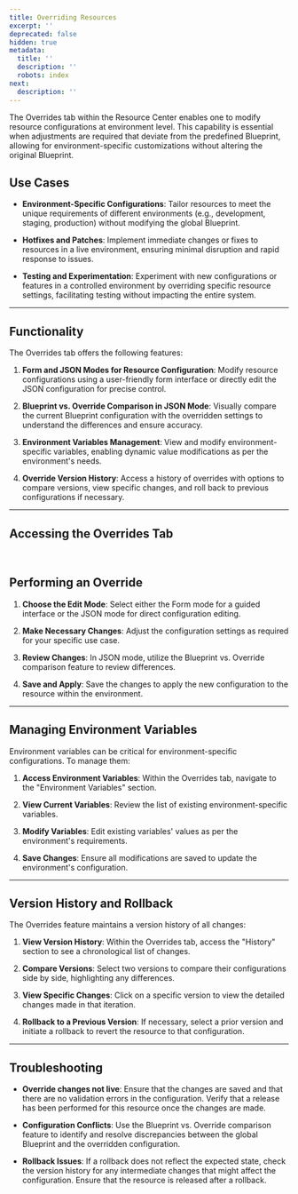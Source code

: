 ```yaml
---
title: Overriding Resources
excerpt: ''
deprecated: false
hidden: true
metadata:
  title: ''
  description: ''
  robots: index
next:
  description: ''
---
```

The Overrides tab within the Resource Center enables one to modify resource configurations at environment level. This capability is essential when adjustments are required that deviate from the predefined Blueprint, allowing for environment-specific customizations without altering the original Blueprint.

## Use Cases

* **Environment-Specific Configurations**: Tailor resources to meet the unique requirements of different environments (e.g., development, staging, production) without modifying the global Blueprint.

* **Hotfixes and Patches**: Implement immediate changes or fixes to resources in a live environment, ensuring minimal disruption and rapid response to issues.

* **Testing and Experimentation**: Experiment with new configurations or features in a controlled environment by overriding specific resource settings, facilitating testing without impacting the entire system.

***

## Functionality

The Overrides tab offers the following features:

1. **Form and JSON Modes for Resource Configuration**: Modify resource configurations using a user-friendly form interface or directly edit the JSON configuration for precise control.

2. **Blueprint vs. Override Comparison in JSON Mode**: Visually compare the current Blueprint configuration with the overridden settings to understand the differences and ensure accuracy.

3. **Environment Variables Management**: View and modify environment-specific variables, enabling dynamic value modifications as per the environment's needs.

4. **Override Version History**: Access a history of overrides with options to compare versions, view specific changes, and roll back to previous configurations if necessary.

***

## Accessing the Overrides Tab

<Embed url="https://app.storylane.io/demo/mboqptugzcvq" title="Project | Feb 19 1:51 PM" favicon="https://app.storylane.io/favicon.ico" image="https://app-pages.storylane.io/company/company_8c4ce947-95e7-4f47-ab9c-89edf23fd0e3/project/project_66c5853b-0e42-4926-a420-c6d15af3e8c0/preview.gif" provider="app.storylane.io" href="https://app.storylane.io/demo/mboqptugzcvq" typeOfEmbed="jsfiddle" html="%3Ciframe%20class%3D%22embedly-embed%22%20src%3D%22%2F%2Fcdn.embedly.com%2Fwidgets%2Fmedia.html%3Fsrc%3Dhttps%253A%252F%252Fapp.storylane.io%252Fdemo%252Fmboqptugzcvq%26display_name%3DStorylane%26url%3Dhttps%253A%252F%252Fapp.storylane.io%252Fdemo%252Fmboqptugzcvq%26image%3Dhttps%253A%252F%252Fapp-pages.storylane.io%252Fcompany%252Fcompany_8c4ce947-95e7-4f47-ab9c-89edf23fd0e3%252Fproject%252Fproject_66c5853b-0e42-4926-a420-c6d15af3e8c0%252Fpreview.gif%26type%3Dtext%252Fhtml%26schema%3Dstorylane%22%20width%3D%22750%22%20height%3D%22431%22%20scrolling%3D%22no%22%20title%3D%22Storylane%20embed%22%20frameborder%3D%220%22%20allow%3D%22autoplay%3B%20fullscreen%3B%20encrypted-media%3B%20picture-in-picture%3B%22%20allowfullscreen%3D%22true%22%3E%3C%2Fiframe%3E" />

<br />

## Performing an Override

1. **Choose the Edit Mode**: Select either the Form mode for a guided interface or the JSON mode for direct configuration editing.

2. **Make Necessary Changes**: Adjust the configuration settings as required for your specific use case.

3. **Review Changes**: In JSON mode, utilize the Blueprint vs. Override comparison feature to review differences.

4. **Save and Apply**: Save the changes to apply the new configuration to the resource within the environment.

***

## Managing Environment Variables

Environment variables can be critical for environment-specific configurations. To manage them:

1. **Access Environment Variables**: Within the Overrides tab, navigate to the "Environment Variables" section.

2. **View Current Variables**: Review the list of existing environment-specific variables.

3. **Modify Variables**: Edit existing variables' values as per the environment's requirements.

4. **Save Changes**: Ensure all modifications are saved to update the environment's configuration.

***

## Version History and Rollback

The Overrides feature maintains a version history of all changes:

1. **View Version History**: Within the Overrides tab, access the "History" section to see a chronological list of changes.

2. **Compare Versions**: Select two versions to compare their configurations side by side, highlighting any differences.

3. **View Specific Changes**: Click on a specific version to view the detailed changes made in that iteration.

4. **Rollback to a Previous Version**: If necessary, select a prior version and initiate a rollback to revert the resource to that configuration.

***

## Troubleshooting

* **Override changes not live**: Ensure that the changes are saved and that there are no validation errors in the configuration. Verify that a release has been performed for this resource once the changes are made.

* **Configuration Conflicts**: Use the Blueprint vs. Override comparison feature to identify and resolve discrepancies between the global Blueprint and the overridden configuration.

* **Rollback Issues**: If a rollback does not reflect the expected state, check the version history for any intermediate changes that might affect the configuration. Ensure that the resource is released after a rollback.
